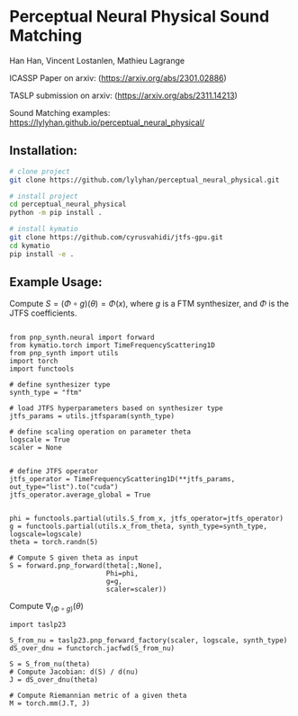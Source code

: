 
# Perceptual Neural Physical Sound Matching
Han Han, Vincent Lostanlen, Mathieu Lagrange

ICASSP Paper on arxiv: (https://arxiv.org/abs/2301.02886)

TASLP submission on arxiv: (https://arxiv.org/abs/2311.14213)

Sound Matching examples: https://lylyhan.github.io/perceptual_neural_physical/ 

## Installation:

```bash
# clone project   
git clone https://github.com/lylyhan/perceptual_neural_physical.git

# install project   
cd perceptual_neural_physical
python -m pip install .

# install kymatio
git clone https://github.com/cyrusvahidi/jtfs-gpu.git
cd kymatio
pip install -e .

```

## Example Usage:
Compute $S = (\Phi \circ g)(\theta) = \Phi(x)$, where $g$ is a FTM synthesizer, and $\Phi$ is the JTFS coefficients.
```

from pnp_synth.neural import forward
from kymatio.torch import TimeFrequencyScattering1D
from pnp_synth import utils
import torch
import functools

# define synthesizer type
synth_type = "ftm"

# load JTFS hyperparameters based on synthesizer type
jtfs_params = utils.jtfsparam(synth_type)

# define scaling operation on parameter theta
logscale = True
scaler = None


# define JTFS operator 
jtfs_operator = TimeFrequencyScattering1D(**jtfs_params, out_type="list").to("cuda")
jtfs_operator.average_global = True


phi = functools.partial(utils.S_from_x, jtfs_operator=jtfs_operator)
g = functools.partial(utils.x_from_theta, synth_type=synth_type, logscale=logscale)
theta = torch.randn(5)

# Compute S given theta as input
S = forward.pnp_forward(theta[:,None], 
                        Phi=phi,
                        g=g, 
                        scaler=scaler))

```

Compute $\nabla_{(\Phi \circ g)} (\theta)$

```
import taslp23

S_from_nu = taslp23.pnp_forward_factory(scaler, logscale, synth_type)
dS_over_dnu = functorch.jacfwd(S_from_nu)

S = S_from_nu(theta)
# Compute Jacobian: d(S) / d(nu)
J = dS_over_dnu(theta)

# Compute Riemannian metric of a given theta
M = torch.mm(J.T, J)
```
